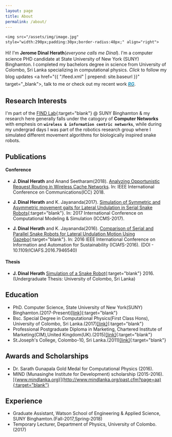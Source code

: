 ```yaml
---
layout: page
title: About
permalink: /about/
---
```


<!--<div class="post-container">-->
  <!--<div class="post-image-1" align="right">-->
  	<img src="/assets/img/image.jpg" style="width:290px;padding:30px;border-radius:48px;" align="right">
  <!-- </div> -->
Hi! <i class="fa fa-smile-o" aria-hidden="true" style="font-size:19px;color:#2294bd"></i> I'm **Jerome Dinal Herath**(_everyone calls me Dinal_). I'm a computer science PHD candidate at State University of New York (SUNY) Binghamton. I completed my bachelors degree in science from University of Colombo, Sri Lanka specializing in computational physics. _Click_ to follow my blog updates
<a href="https://www.facebook.com/dinalHerath" target="_blank"><i class="fa fa-facebook-square" style="font-size:19px;color:#2294bd"></i></a>
<a href="{{ "/feed.xml" | prepend: site.baseurl }}" target="_blank"><i class="fa fa-rss-square" style="font-size:19px;color:#2294bd"></i></a>,
talk to me
<a href="mailto:dinal.bing@gmail.com"><i class="fa fa-envelope" style="font-size:19px;color:#2294bd;"></i></a> 
<a href="https://www.linkedin.com/in/jerome-dinal-herath-bba3b0148/" target="blank"><i class="fa fa-linkedin-square" style="font-size:19px;color:#2294bd"></i></a>
or check out my recent work
<a href="https://github.com/dherath" target="blank"><i class="fa fa-github-square" style="font-size:19px;color:#2294bd"></i></a> 
<a href="https://www.researchgate.net/profile/Jerome_Dinal_Herath" target="blank"> <i style="color:#2294bd;font-weight:bold;"> RG</i></a>. 

## Research Interests

I'm part of the [FIND Lab](https://cs.binghamton.edu/~find/){:target="blank"} @ SUNY Binghamton & my research here generally falls under the catogory of **Computer Networks** with emphesis on **`wireless & information centric networks`**, while during my undergrad days I was part of the robotics research group where I simulated different movement algorithms for biologically inspired snake robots. <!--If you're interested in my work please visit my research gate page, where I'd be happy to share my work with anyone interested.-->

## Publications

#### Conference

- **J. Dinal Herath** and Anand Seetharam(2018). [Analyzing Opportunistic Request Routing in Wireless Cache Networks]({{site.url}}/pdfs/2018/icc2018.pdf). In: IEEE International Conference on Communications(ICC) 2018.

- **J. Dinal Herath** and K. Jayananda(2017). [Simulation of Symmetric and Asymmetric movement gaits for Lateral Undulation in Serial Snake Robots](https://www.researchgate.net/publication/317015239_Simulation_of_Symmetric_and_Asymmetric_movement_gaits_for_Lateral_Undulation_in_Serial_Snake_Robots){:target="blank"}. In: 2017 International Conference on Computational Modeling & Simulation (ICCMS-2017).

- **J. Dinal Herath** and K. Jayananda(2016). [Comparison of Serial and Parallel Snake Robots for Lateral Undulation Motion Using Gazebo](https://www.researchgate.net/publication/311716282_Comparison_of_Serial_and_Parallel_Snake_Robots_for_Lateral_Undulation_Motion_using_Gazebo){:target="blank"}. In: 2016 IEEE International Conference on Information and Automation for Sustainability (ICIAfS-2016). (DOI - 10.1109/ICIAFS.2016.7946540)

#### Thesis

- **J. Dinal Herath** [Simulation of a Snake Robot](https://www.researchgate.net/publication/316471922_Simulation_of_a_Snake_Robot){:target="blank"} 2016.(Undergraduate Thesis: University of Colombo, Sri Lanka)

## Education

- PhD. Computer Science, State University of New York(SUNY) Binghamton.(2017-Present)[[link]](https://www.binghamton.edu){:target="blank"}
- Bsc. Special Degree in Computational Physics(First Class Hons), University of Colombo, Sri Lanka.(2017)[[link]](http://www.cmb.ac.lk){:target="blank"}
- Professional Postgraduate Diploma in Marketing, Chartered Institute of Marketing(CIM),United Kingdom(UK).(2015)[[link]](https://www.cim.co.uk){:target="blank"}
- St.Joseph's College, Colombo-10, Sri Lanka.(2011)[[link]](http://www.stjosephscollege.lk){:target="blank"}

## Awards and Scholarships

- Dr. Sarath Gunapala Gold Medal for Computational Physics (2016).
- MIND (Munasinghe Institute for Development) scholarship (2015-2016).[{www.mindlanka.org}](http://www.mindlanka.org/past.cfm?page=aa){:target="blank"}

## Experience

- Graduate Assistant, Watson School of Engineering & Applied Science, SUNY Binghamton.(Fall-2017,Spring-2018)
- Temporary Lecturer, Department of Physics, University of Colombo.(2017)
